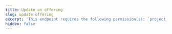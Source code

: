 ```yaml
---
title: Update an offering
slug: update-offering
excerpt: 'This endpoint requires the following permission(s): `project_configuration:offerings:read_write`.'
hidden: false
---
```

